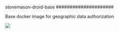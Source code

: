 stonemason-droid-base
#####################

Base docker image for geographic data authorization

[![](https://badge.imagelayers.io/nanook/stonemason-droid-base:0.3.0.svg)](https://imagelayers.io/?images=nanook/stonemason-droid-base:dev 'Get your own badge on imagelayers.io')
